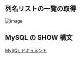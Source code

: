 ## 列名リストの一覧の取得
![image](https://user-images.githubusercontent.com/1501327/132790603-8a32f958-5f7f-4b3c-b84d-addf735f8e9e.png)

## MySQL の SHOW 構文
[MySQL ドキュメント](https://dev.mysql.com/doc/refman/5.6/ja/show.html)
